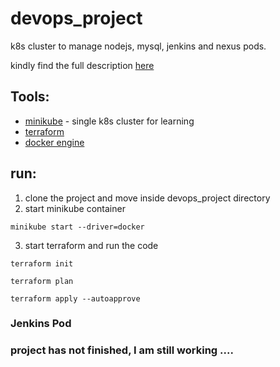 # devops_project

k8s cluster to manage nodejs, mysql, jenkins and nexus pods. 

kindly find the full description [here](https://github.com/Dina-Adel-1302/devops_project/blob/45329a3efa8acb63c61165af58703f68a3cfc73e/project%20description.pdf)

## Tools: 

- [minikube](https://serverok.in/install-minikube-with-docker-driver-on-ubuntu) - single k8s cluster for learning
- [terraform](https://developer.hashicorp.com/terraform/downloads)
- [docker engine](https://docs.docker.com/engine/install/)

## run:
1. clone the project and move inside devops_project directory
2. start minikube container
```
minikube start --driver=docker
```
3. start terraform and run the code
```
terraform init
```
```
terraform plan
```
```
terraform apply --autoapprove
```

### Jenkins Pod


### project has not finished, I am still working .... 





